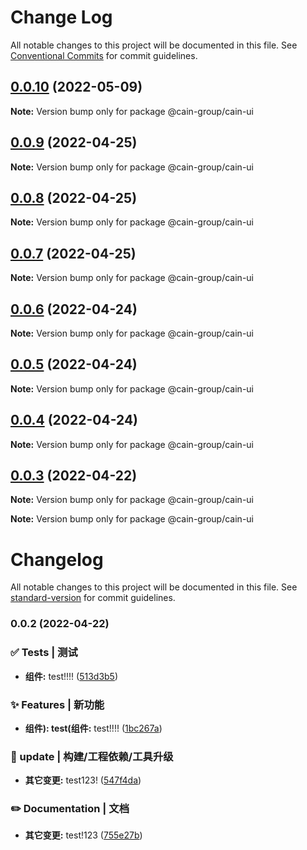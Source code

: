 # Change Log

All notable changes to this project will be documented in this file.
See [Conventional Commits](https://conventionalcommits.org) for commit guidelines.

## [0.0.10](https://github.com/cain-group/cain-ui/compare/v0.0.9...v0.0.10) (2022-05-09)

**Note:** Version bump only for package @cain-group/cain-ui





## [0.0.9](https://github.com/cain-group/cain-ui/compare/v0.0.8...v0.0.9) (2022-04-25)

**Note:** Version bump only for package @cain-group/cain-ui





## [0.0.8](https://github.com/cain-group/cain-ui/compare/v0.0.7...v0.0.8) (2022-04-25)

**Note:** Version bump only for package @cain-group/cain-ui





## [0.0.7](https://github.com/cain-group/cain-ui/compare/v0.0.6...v0.0.7) (2022-04-25)

**Note:** Version bump only for package @cain-group/cain-ui





## [0.0.6](https://github.com/cain-group/cain-ui/compare/v0.0.5...v0.0.6) (2022-04-24)

**Note:** Version bump only for package @cain-group/cain-ui





## [0.0.5](https://github.com/cain-group/cain-ui/compare/v0.0.4...v0.0.5) (2022-04-24)

**Note:** Version bump only for package @cain-group/cain-ui





## [0.0.4](https://github.com/cain-group/cain-ui/compare/v0.0.3...v0.0.4) (2022-04-24)

**Note:** Version bump only for package @cain-group/cain-ui





## [0.0.3](https://github.com/cain-group/cain-ui/compare/v0.0.2...v0.0.3) (2022-04-22)

**Note:** Version bump only for package @cain-group/cain-ui







**Note:** Version bump only for package @cain-group/cain-ui





# Changelog

All notable changes to this project will be documented in this file. See [standard-version](https://github.com/conventional-changelog/standard-version) for commit guidelines.

### 0.0.2 (2022-04-22)


### ✅ Tests | 测试

* **组件:** test!!!! ([513d3b5](https://github.com/cain-group/cain-ui/commit/513d3b51fa3c45997dffd5c0cac343653fcffb47))


### ✨ Features | 新功能

* **组件): test(组件:** test!!!! ([1bc267a](https://github.com/cain-group/cain-ui/commit/1bc267a6527c032450cdb7fd8a75b4b7e64dc532))


### 🚀 update | 构建/工程依赖/工具升级

* **其它变更:** test123! ([547f4da](https://github.com/cain-group/cain-ui/commit/547f4da3a4a041167730c52578427758e387fd9e))


### ✏️ Documentation | 文档

* **其它变更:** test!123 ([755e27b](https://github.com/cain-group/cain-ui/commit/755e27b0e9f9c6b57908cc5d9808faab135a36a3))
